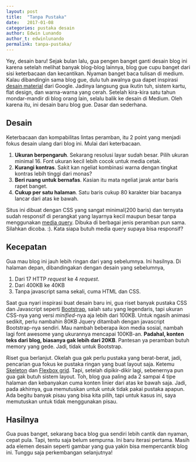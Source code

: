 ```yaml
---
layout: post
title:  "Tanpa Pustaka"
date:   2017-01-08
categories: pustaka desain
author: Edwin Lunando
author_t: edwinlunando
permalink: tanpa-pustaka/
---
```


Yey, desain baru! Sejak bulan lalu, gua pengen banget ganti desain blog ini karena setelah melihat banyak blog-blog lainnya, blog gue cupu banget dari sisi keterbacaan dan kecantikan. Nyaman banget baca tulisan di medium. Kalau dibandingin sama blog gue, dulu tuh awalnya gua dapet inspirasi [desain material][4] dari Google. Jadinya langsung gua ikutin tuh, sistem kartu, flat design, dan warna-warna yang cerah. Setelah kira-kira satu tahun mondar-mandir di blog orang lain, selalu balik ke desain di Medium. Oleh karena itu, ini desain baru blog gue. Dasar dan sederhana.

## Desain

Keterbacaan dan kompabilitas lintas peramban, itu 2 point yang menjadi fokus desain ulang dari blog ini. Mulai dari keterbacaan.
 
1. **Ukuran berpengaruh**. Sekarang resolusi layar sudah besar. Pilih ukuran minimal 16. Font ukuran kecil lebih cocok untuk media cetak.
1. **Kurangi kontras**. Sakit kan ngeliat kombinasi warna dengan tingkat kontras lebih tinggi dari monas? 
1. **Beri ruang untuk bernafas**. Kasian itu mata ngeliat jarak antar baris rapet banget.
1. **Cukup per satu halaman**. Satu baris cukup 80 karakter biar bacanya lancar dari atas ke bawah.

Situs ini dibuat dengan CSS yang sangat minimal(200 baris) dan ternyata sudah responsif di perangkat yang layarnya kecil maupun besar tanpa menggunakan [media query][2]. Dibuka di berbagai jenis peramban pun sama. Silahkan dicoba. :). Kata siapa butuh media query supaya bisa responsif?

## Kecepatan

Gua mau blog ini jauh lebih ringan dari yang sebelumnya. Ini hasilnya. Di halaman depan, dibandingakan dengan desain yang sebelumnya,

1. Dari 17 HTTP *request* ke 4 *request*.
1. Dari 400KB ke 40KB
1. Tanpa javascript sama sekali, cuma HTML dan CSS.

Saat gua nyari inspirasi buat desain baru ini, gua riset banyak pustaka CSS dan Javascript seperti [Bootstrap][3], salah satu yang legendaris, tapi ukuran CSS-nya yang versi *minified*-nya aja lebih dari 100KB. Untuk ngasih animasi sedikit, perlu nambahin 80KB Jquery ditambah dengan javascript Bootstrap-nya sendiri. Mau nambah beberapa ikon media sosial, nambah lagi font awesome yang ukurannya mencapai 100KB-an. **Padahal, konten teks dari blog, biasanya gak lebih dari 20KB**. Pantesan ya peramban butuh memory yang gede. Jadi, tidak untuk Bootstrap.
   
Riset gua berlanjut. Okelah gua gak perlu pustaka yang berat-berat, jadi, pencarian gua fokus ke pustaka ringan yang buat layout saja. Ketemu [Skeleton][0] dan [Flexbox grid][1]. Tapi, setelah dipikir-dikir lagi, sebenernya pun gua gak butuh sistem layout. Toh, blog gua paling ada 2 sampai 4 tipe halaman dan kebanyakan cuma konten linier dari atas ke bawah saja. Jadi, pada akhirnya, gua memutuskan untuk untuk tidak pakai pustaka apapun. Ada begitu banyak pisau yang bisa kita pilih, tapi untuk kasus ini, saya memutuskan untuk tidak menggunakan pisau.

## Hasilnya

Gua puas banget, sekarang baca blog gua sendiri lebih cantik dan nyaman, cepat pula. Tapi, tentu saja belum sempurna. Ini baru iterasi pertama. Masih ada elemen desain seperti gambar yang gua yakin bisa mempercantik blog ini. Tunggu saja perkembangan selanjutnya!
 
[0]:    http://getskeleton.com/
[1]:    http://flexboxgrid.com/
[2]:    https://developer.mozilla.org/en-US/docs/Web/CSS/Media_Queries/Using_media_queries
[3]:    http://getbootstrap.com/
[4]:    https://material.io/guidelines/
